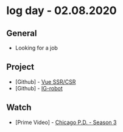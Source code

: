 # log day - 02.08.2020

## General

- Looking for a job

## Project

- \[Github\] - [Vue SSR/CSR](https://github.com/org-rondon/vue-ssr-csr)
- \[Github\] - [IG-robot](https://github.com/org-nekhemievich/IG-robot)

## Watch

- \[Prime Video\] - [Chicago P.D. - Season 3](https://www.themoviedb.org/tv/58841-chicago-p-d/season/3)
